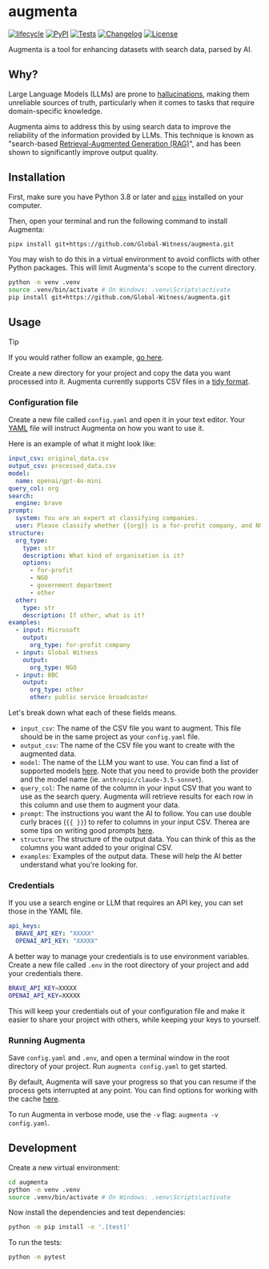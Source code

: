 # augmenta

[![lifecycle](https://img.shields.io/badge/lifecycle-experimental-orange.svg)](https://www.tidyverse.org/lifecycle/#experimental)
[![PyPI](https://img.shields.io/pypi/v/augmenta.svg)](https://pypi.org/project/augmenta/)
[![Tests](https://github.com/Global-Witness/augmenta/actions/workflows/test.yml/badge.svg)](https://github.com/Global-Witness/augmenta/actions/workflows/test.yml)
[![Changelog](https://img.shields.io/github/v/release/Global-Witness/augmenta?include_prereleases&label=changelog)](https://github.com/Global-Witness/augmenta/releases)
[![License](https://img.shields.io/badge/license-Apache%202.0-blue.svg)](https://github.com/Global-Witness/augmenta/blob/main/LICENSE)

Augmenta is a tool for enhancing datasets with search data, parsed by AI.

## Why?

Large Language Models (LLMs) are prone to [hallucinations](https://en.wikipedia.org/wiki/Hallucination_(artificial_intelligence)), making them unreliable sources of truth, particularly when it comes to tasks that require domain-specific knowledge.

Augmenta aims to address this by using search data to improve the reliability of the information provided by LLMs. This technique is known as "search-based [Retrieval-Augmented Generation (RAG)](https://en.wikipedia.org/wiki/Retrieval-augmented_generation)", and has been shown to significantly improve output quality.

## Installation

First, make sure you have Python 3.8 or later and [`pipx`](https://pipx.pypa.io/latest/installation/#installing-pipx) installed on your computer.

Then, open your terminal and run the following command to install Augmenta:

```bash
pipx install git+https://github.com/Global-Witness/augmenta.git
```

You may wish to do this in a virtual environment to avoid conflicts with other Python packages. This will limit Augmenta's scope to the current directory.

```bash
python -m venv .venv
source .venv/bin/activate # On Windows: .venv\Scripts\activate
pip install git+https://github.com/Global-Witness/augmenta.git
```

## Usage

> [!TIP]
> If you would rather follow an example, [go here](/docs/examples/donations/README.md).

Create a new directory for your project and copy the data you want processed into it. Augmenta currently supports CSV files in a [tidy format](https://research-hub.auckland.ac.nz/managing-research-data/organising-and-describing-data/tidy-data).

### Configuration file

Create a new file called `config.yaml` and open it in your text editor. Your [YAML](https://en.wikipedia.org/wiki/YAML) file will instruct Augmenta on how you want to use it.

Here is an example of what it might look like:

```yaml
input_csv: original_data.csv
output_csv: processed_data.csv
model:
  name: openai/gpt-4o-mini
query_col: org
search:
  engine: brave
prompt:
  system: You are an expert at classifying companies.
  user: Please classify whether {{org}} is a for-profit company, and NGO, a government department, or something else.
structure:
  org_type:
    type: str
    description: What kind of organisation is it?
    options:
      - for-profit
      - NGO
      - government department
      - other
  other:
    type: str
    description: If other, what is it?
examples:
  - input: Microsoft
    output:
      org_type: for-profit company
  - input: Global Witness
    output:
      org_type: NGO
  - input: BBC
    output:
      org_type: other
      other: public service broadcaster
```

Let's break down what each of these fields means.

- `input_csv`: The name of the CSV file you want to augment. This file should be in the same project as your `config.yaml` file.
- `output_csv`: The name of the CSV file you want to create with the augmented data.
- `model`: The name of the LLM you want to use. You can find a list of supported models [here](https://docs.litellm.ai/docs/providers). Note that you need to provide both the provider and the model name (ie. `anthropic/claude-3.5-sonnet`).
- `query_col`: The name of the column in your input CSV that you want to use as the search query. Augmenta will retrieve results for each row in this column and use them to augment your data.
- `prompt`: The instructions you want the AI to follow. You can use double curly braces (`{{ }}`) to refer to columns in your input CSV. Therea are some tips on writing good prompts [here](docs/prompt.md).
- `structure`: The structure of the output data. You can think of this as the columns you want added to your original CSV.
- `examples`: Examples of the output data. These will help the AI better understand what you're looking for.

### Credentials

If you use a search engine or LLM that requires an API key, you can set those in the YAML file.

```yaml
api_keys:
  BRAVE_API_KEY: "XXXXX"
  OPENAI_API_KEY: "XXXXX"
```

A better way to manage your credentials is to use environment variables. Create a new file called `.env` in the root directory of your project and add your credentials there.

```bash
BRAVE_API_KEY=XXXXX
OPENAI_API_KEY=XXXXX
```

This will keep your credentials out of your configuration file and make it easier to share your project with others, while keeping your keys to yourself.

### Running Augmenta

Save `config.yaml` and `.env`, and open a terminal window in the root directory of your project. Run `augmenta config.yaml` to get started.

By default, Augmenta will save your progress so that you can resume if the process gets interrupted at any point. You can find options for working with the cache [here](docs/cache.md).

To run Augmenta in verbose mode, use the `-v` flag: `augmenta -v config.yaml`.

## Development

Create a new virtual environment:

```bash
cd augmenta
python -m venv .venv
source .venv/bin/activate # On Windows: .venv\Scripts\activate
```

Now install the dependencies and test dependencies:

```bash
python -m pip install -e '.[test]'
```

To run the tests:

```bash
python -m pytest
```
